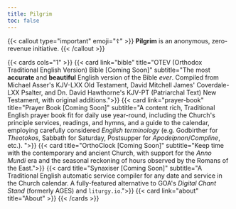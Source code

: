 ```yaml
---
title: Pilgrim
toc: false
---
```


<!-- icons: book-open; book-open; clock; database; question-mark-circle -->

{{< callout type="important" emoji="☦️" >}}
  **Pilgrim** is an anonymous, zero-revenue initiative.
{{< /callout >}}

{{< cards cols="1" >}}
  {{< card link="bible" title="OTEV (Orthodox Traditional English Version) Bible [Coming Soon]" subtitle="The most **accurate** and **beautiful** English version of the Bible _ever_. Compiled from Michael Asser's KJV-LXX Old Testament, David Mitchell James' Coverdale-LXX Psalter, and Dn. David Hawthorne's KJV-PT (Patriarchal Text) New Testament, with original additions.">}}
  {{< card link="prayer-book" title="Prayer Book [Coming Soon]" subtitle="A content rich, Traditional English prayer book fit for daily use year-round, including the Church's principle services, readings, and hymns, and a guide to the calendar, employing carefully considered _English terminology_ (e.g. Godbirther for _Theotokos_, Sabbath for Saturday, Postsupper for _Apodeipnon_/_Compline_, etc.). ">}}
  {{< card title="OrthoClock [Coming Soon]" subtitle="Keep time with the contemporary and ancient Church, with support for the _Anno Mundi_ era and the seasonal reckoning of hours observed by the Romans of the East.">}}
  {{< card title="Synaxiser [Coming Soon]" subtitle="A Traditional English automatic service compiler for any date and service in the Church calendar. A fully-featured alternative to GOA's _Digital Chant Stand_ (formerly AGES) and `liturgy.io`.">}}
  {{< card link="about" title="About" >}}
{{< /cards >}}
